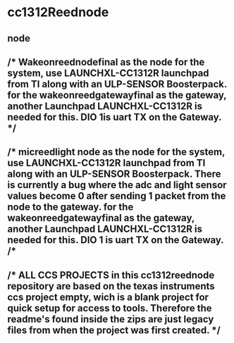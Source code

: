 # cc1312Reednode
node
---------------------------------------------------------------------------------------------------------------------------------------
/* Wakeonreednodefinal as the node for the system, use LAUNCHXL-CC1312R launchpad from TI along with an ULP-SENSOR Boosterpack.
   for the wakeonreedgatewayfinal as the gateway, another Launchpad LAUNCHXL-CC1312R is needed for this. DIO 1is uart TX on the Gateway.
*/
---------------------------------------------------------------------------------------------------------------------------------------
/* micreedlight node as the node for the system, use LAUNCHXL-CC1312R launchpad from TI along with an ULP-SENSOR Boosterpack. There is currently a bug where the adc and light sensor values become 0 after sending 1 packet from the node to the gateway. 
   for the wakeonreedgatewayfinal as the gateway, another Launchpad LAUNCHXL-CC1312R is needed for this. DIO 1 is uart TX on the Gateway.
/*
---------------------------------------------------------------------------------------------------------------------------------------
/* ALL CCS PROJECTS in this cc1312reednode repository are based on the texas instruments ccs project empty, wich is a blank project for quick setup for access to tools. Therefore the readme's found inside the zips are just legacy files from when the project was first created.
*/
---------------------------------------------------------------------------------------------------------------------------------------
